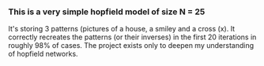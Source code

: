 ### This is a very simple hopfield model of size N = 25
It's storing 3 patterns (pictures of a house, a smiley and a cross (x). It correctly recreates the patterns (or their inverses) in the first 20 iterations in roughly 98% of cases.
The project exists only to deepen my understanding of hopfield networks.
